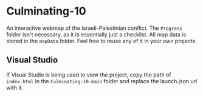 # Culminating-10
An interactive webmap of the Israeli-Palestinian conflict. 
The `Progress` folder isn't necessary, as it is essentially just a checklist.
All map data is stored in the `mapData` folder. Feel free to reuse any of it in your own projects.

## Visual Studio
If Visual Studio is being used to view the project, copy the path of `index.html` in the `Culminating-10-main` folder and replace the launch.json url with it.
